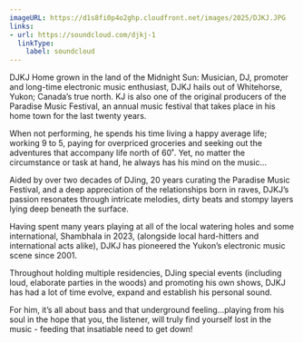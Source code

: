 ```yaml
---
imageURL: https://d1s8fi0p4o2ghp.cloudfront.net/images/2025/DJKJ.JPG
links:
- url: https://soundcloud.com/djkj-1
  linkType:
    label: soundcloud
---
```

DJKJ
Home grown in the land of the Midnight Sun: Musician, DJ, promoter and long-time electronic music enthusiast, DJKJ hails out of Whitehorse, Yukon; Canada’s true north.  KJ is also one of the original producers of the Paradise Music Festival, an annual music festival that takes place in his home town for the last twenty years.

When not performing, he spends his time living a happy average life; working 9 to 5, paying for overpriced groceries and seeking out the adventures that accompany life north of 60˚. Yet, no matter the circumstance or task at hand, he always has his mind on the music...

Aided by over two decades of DJing, 20 years curating the Paradise Music Festival, and a deep appreciation of the relationships born in raves, DJKJ’s passion resonates through intricate melodies, dirty beats and stompy layers lying deep beneath the surface.

Having spent many years playing at all of the local watering holes and some international, Shambhala in 2023, (alongside local hard-hitters and international acts alike), DJKJ has pioneered the Yukon’s electronic music scene since 2001. 

Throughout holding multiple residencies, DJing special events (including loud, elaborate parties in the woods) and promoting his own shows, DJKJ has had a lot of time evolve, expand and establish his personal sound.

For him, it’s all about bass and that underground feeling...playing from his soul in the hope that you, the listener, will truly find yourself lost in the music - feeding that insatiable need to get down!